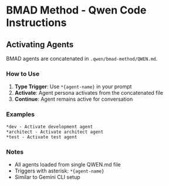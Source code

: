 # BMAD Method - Qwen Code Instructions

## Activating Agents

BMAD agents are concatenated in `.qwen/bmad-method/QWEN.md`.

### How to Use

1. **Type Trigger**: Use `*{agent-name}` in your prompt
2. **Activate**: Agent persona activates from the concatenated file
3. **Continue**: Agent remains active for conversation

### Examples

```
*dev - Activate development agent
*architect - Activate architect agent
*test - Activate test agent
```

### Notes

- All agents loaded from single QWEN.md file
- Triggers with asterisk: `*{agent-name}`
- Similar to Gemini CLI setup
